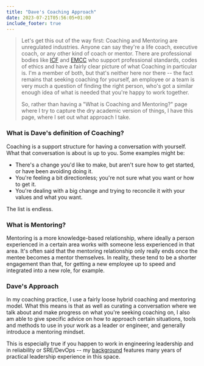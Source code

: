```yaml
---
title: "Dave's Coaching Approach"
date: 2023-07-21T05:56:05+01:00
include_footer: true
---
```


> Let's get this out of the way first: Coaching and Mentoring are unregulated industries. Anyone can say they're a life coach, executive coach, or any other kind of coach or mentor. There are professional bodies like [ICF](https://www.coachingfederation/) and [EMCC](https://www.emccglobal.org/) who support professional standards, codes of ethics and have a fairly clear picture of what Coaching in particular is. I'm a member of both, but that's neither here nor there -- the fact remains that seeking coaching for yourself, an employee or a team is very much a question of finding the right person, who's got a similar enough idea of what is needed that you're happy to work together.
>
> So, rather than having a "What is Coaching and Mentoring?" page where I try to capture the dry academic version of things, I have this page, where I set out what approach I take.



### What is Dave's definition of Coaching?


Coaching is a support structure for having a conversation with yourself. What that conversation is about is up to you. Some examples might be:

 - There's a change you'd like to make, but aren't sure how to get started, or have been avoiding doing it.
 - You're feeling a bit directionless; you're not sure what you want or how to get it.
 - You're dealing with a big change and trying to reconcile it with your values and what you want.

The list is endless. 

### What is Mentoring?

Mentoring is a more knowledge-based relationship, where ideally a person experienced in a certain area works with someone less experienced in that area. It's often said that the mentoring relationship only really ends once the mentee becomes a mentor themselves. In reality, these tend to be a shorter engagement than that, for getting a new employee up to speed and integrated into a new role, for example.

### Dave's Approach

In my coaching practice, I use a fairly loose hybrid coaching and mentoring model. What this means is that as well as curating a conversation where we talk about and make progress on what you're seeking coaching on, I also am able to give specific advice on how to approach certain situations, tools and methods to use in your work as a leader or engineer, and generally introduce a mentoring mindset.

This is especially true if you happen to work in engineering leadership and in reliability or SRE/DevOps -- my [background](https://log.andvari.net/pages/about.html) features many years of practical leadership experience in this space. 
